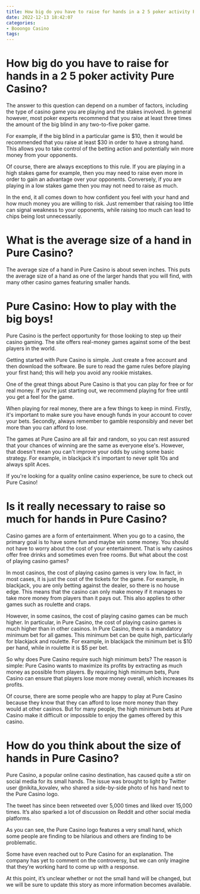 ```yaml
---
title: How big do you have to raise for hands in a 2 5 poker activity Pure Casino
date: 2022-12-13 18:42:07
categories:
- Booongo Casino
tags:
---
```



#  How big do you have to raise for hands in a 2 5 poker activity Pure Casino?

The answer to this question can depend on a number of factors, including the type of casino game you are playing and the stakes involved. In general however, most poker experts recommend that you raise at least three times the amount of the big blind in any two-to-five poker game.

For example, if the big blind in a particular game is $10, then it would be recommended that you raise at least $30 in order to have a strong hand. This allows you to take control of the betting action and potentially win more money from your opponents.

Of course, there are always exceptions to this rule. If you are playing in a high stakes game for example, then you may need to raise even more in order to gain an advantage over your opponents. Conversely, if you are playing in a low stakes game then you may not need to raise as much.

In the end, it all comes down to how confident you feel with your hand and how much money you are willing to risk. Just remember that raising too little can signal weakness to your opponents, while raising too much can lead to chips being lost unnecessarily.

#  What is the average size of a hand in Pure Casino?

The average size of a hand in Pure Casino is about seven inches. This puts the average size of a hand as one of the larger hands that you will find, with many other casino games featuring smaller hands.

#  Pure Casino: How to play with the big boys!

Pure Casino is the perfect opportunity for those looking to step up their casino gaming. The site offers real-money games against some of the best players in the world.

Getting started with Pure Casino is simple. Just create a free account and then download the software. Be sure to read the game rules before playing your first hand; this will help you avoid any rookie mistakes.

One of the great things about Pure Casino is that you can play for free or for real money. If you're just starting out, we recommend playing for free until you get a feel for the game.

When playing for real money, there are a few things to keep in mind. Firstly, it's important to make sure you have enough funds in your account to cover your bets. Secondly, always remember to gamble responsibly and never bet more than you can afford to lose.

The games at Pure Casino are all fair and random, so you can rest assured that your chances of winning are the same as everyone else's. However, that doesn't mean you can't improve your odds by using some basic strategy. For example, in blackjack it's important to never split 10s and always split Aces.

If you're looking for a quality online casino experience, be sure to check out Pure Casino!

#  Is it really necessary to raise so much for hands in Pure Casino?

Casino games are a form of entertainment. When you go to a casino, the primary goal is to have some fun and maybe win some money. You should not have to worry about the cost of your entertainment. That is why casinos offer free drinks and sometimes even free rooms. But what about the cost of playing casino games?

In most casinos, the cost of playing casino games is very low. In fact, in most cases, it is just the cost of the tickets for the game. For example, in blackjack, you are only betting against the dealer, so there is no house edge. This means that the casino can only make money if it manages to take more money from players than it pays out. This also applies to other games such as roulette and craps.

However, in some casinos, the cost of playing casino games can be much higher. In particular, in Pure Casino, the cost of playing casino games is much higher than in other casinos. In Pure Casino, there is a mandatory minimum bet for all games. This minimum bet can be quite high, particularly for blackjack and roulette. For example, in blackjack the minimum bet is $10 per hand, while in roulette it is $5 per bet.

So why does Pure Casino require such high minimum bets? The reason is simple: Pure Casino wants to maximize its profits by extracting as much money as possible from players. By requiring high minimum bets, Pure Casino can ensure that players lose more money overall, which increases its profits.

Of course, there are some people who are happy to play at Pure Casino because they know that they can afford to lose more money than they would at other casinos. But for many people, the high minimum bets at Pure Casino make it difficult or impossible to enjoy the games offered by this casino.

#  How do you think about the size of hands in Pure Casino?

Pure Casino, a popular online casino destination, has caused quite a stir on social media for its small hands. The issue was brought to light by Twitter user @nikita_kovalev, who shared a side-by-side photo of his hand next to the Pure Casino logo.

The tweet has since been retweeted over 5,000 times and liked over 15,000 times. It’s also sparked a lot of discussion on Reddit and other social media platforms.

As you can see, the Pure Casino logo features a very small hand, which some people are finding to be hilarious and others are finding to be problematic.

Some have even reached out to Pure Casino for an explanation. The company has yet to comment on the controversy, but we can only imagine that they’re working hard to come up with a response.

At this point, it’s unclear whether or not the small hand will be changed, but we will be sure to update this story as more information becomes available.
